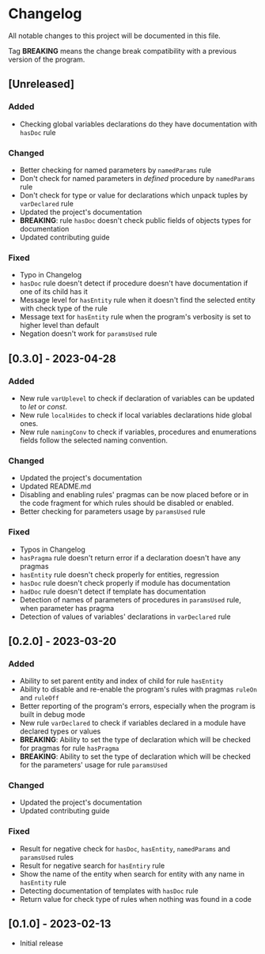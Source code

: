 # Changelog
All notable changes to this project will be documented in this file.

Tag **BREAKING** means the change break compatibility with a previous version
of the program.

## [Unreleased]

### Added
- Checking global variables declarations do they have documentation with
  `hasDoc` rule

### Changed
- Better checking for named parameters by `namedParams` rule
- Don't check for named parameters in *defined* procedure by `namedParams` rule
- Don't check for type or value for declarations which unpack tuples by
  `varDeclared` rule
- Updated the project's documentation
- **BREAKING**: rule `hasDoc` doesn't check public fields of objects types for
  documentation
- Updated contributing guide

### Fixed
- Typo in Changelog
- `hasDoc` rule doesn't detect if procedure doesn't have documentation if one
  of its child has it
- Message level for `hasEntity` rule when it doesn't find the selected entity
  with check type of the rule
- Message text for `hasEntity` rule when the program's verbosity is set to
  higher level than default
- Negation doesn't work for `paramsUsed` rule

## [0.3.0] - 2023-04-28

### Added
- New rule `varUplevel` to check if declaration of variables can be updated to
  *let* or *const*.
- New rule `localHides` to check if local variables declarations hide global
  ones.
- New rule `namingConv` to check if variables, procedures and enumerations
  fields follow the selected naming convention.

### Changed
- Updated the project's documentation
- Updated README.md
- Disabling and enabling rules' pragmas can be now placed before or in the
  code fragment for which rules should be disabled or enabled.
- Better checking for parameters usage by `paramsUsed` rule

### Fixed
- Typos in Changelog
- `hasPragma` rule doesn't return error if a declaration doesn't have any
  pragmas
- `hasEntity` rule doesn't check properly for entities, regression
- `hasDoc` rule doesn't check properly if module has documentation
- `hadDoc` rule doesn't detect if template has documentation
- Detection of names of parameters of procedures in `paramsUsed` rule, when
  parameter has pragma
- Detection of values of variables' declarations in `varDeclared` rule

## [0.2.0] - 2023-03-20

### Added
- Ability to set parent entity and index of child for rule `hasEntity`
- Ability to disable and re-enable the program's rules with pragmas `ruleOn`
  and `ruleOff`
- Better reporting of the program's errors, especially when the program is
  built in debug mode
- New rule `varDeclared` to check if variables declared in a module have
  declared types or values
- **BREAKING**: Ability to set the type of declaration which will be checked
  for pragmas for rule `hasPragma`
- **BREAKING**: Ability to set the type of declaration which will be checked
  for the parameters' usage for rule `paramsUsed`

### Changed
- Updated the project's documentation
- Updated contributing guide

### Fixed
- Result for negative check for `hasDoc`, `hasEntity`, `namedParams` and
  `paramsUsed` rules
- Result for negative search for `hasEntiry` rule
- Show the name of the entity when search for entity with any name in
  `hasEntity` rule
- Detecting documentation of templates with `hasDoc` rule
- Return value for check type of rules when nothing was found in a code

## [0.1.0] - 2023-02-13
- Initial release
